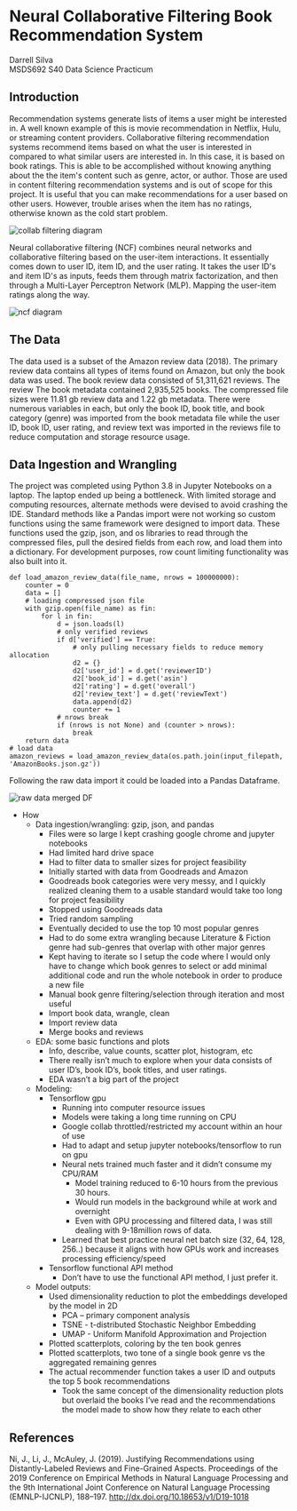 # Neural Collaborative Filtering Book Recommendation System
Darrell Silva  
MSDS692 S40 Data Science Practicum

## Introduction
Recommendation systems generate lists of items a user might be interested in. A well known example of this is movie recommendation in Netflix, Hulu, or streaming content providers. Collaborative filtering recommendation systems recommend items based on what the user is interested in compared to what similar users are interested in. In this case, it is based on book ratings. This is able to be accomplished without knowing anything about the the item's content such as genre, actor, or author. Those are used in content filtering recommendation systems and is out of scope for this project. It is useful that you can make recommendations for a user based on other users. However, trouble arises when the item has no ratings, otherwise known as the cold start problem.
  
![collab filtering diagram](https://github.com/DarrellS0352/msds692_s40_data_science_practicum_1/blob/fca1428cb1223c21aceb25b46d3ce43d7d928362/images/collaborative%20filtering%20diagram.png)

Neural collaborative filtering (NCF) combines neural networks and collaborative filtering based on the user-item interactions. It essentially comes down to user ID, item ID, and the user rating. It takes the user ID's and item ID's as inputs, feeds them through matrix factorization, and then through a Multi-Layer Perceptron Network (MLP). Mapping the user-item ratings along the way.

![ncf diagram](https://github.com/DarrellS0352/msds692_s40_data_science_practicum_1/blob/4995b3984cb928918e2fa4605f2d15b558a08d2b/images/ncf%20diagram.png)

## The Data

The data used is a subset of the Amazon review data (2018). The primary review data contains all types of items found on Amazon, but only the book data was used. The book review data consisted of 51,311,621 reviews. The review The book metadata contained 2,935,525 books. The compressed file sizes were 11.81 gb review data and 1.22 gb metadata. There were numerous variables in each, but only the book ID, book title, and book category (genre) was imported from the book metadata file while the user ID, book ID, user rating, and review text was imported in the reviews file to reduce computation and storage resource usage.

## Data Ingestion and Wrangling

The project was completed using Python 3.8 in Jupyter Notebooks on a laptop. The laptop ended up being a bottleneck. With limited storage and computing resources, alternate methods were devised to avoid crashing the IDE. Standard methods like a Pandas import were not working so custom functions using the same framework were designed to import data. These functions used the gzip, json, and os libraries to read through the compressed files, pull the desired fields from each row, and load them into a dictionary. For development purposes, row count limiting functionality was also built into it.

```
def load_amazon_review_data(file_name, nrows = 100000000):
    counter = 0
    data = []
    # loading compressed json file
    with gzip.open(file_name) as fin:
        for l in fin:
            d = json.loads(l)
            # only verified reviews
            if d['verified'] == True:
                # only pulling necessary fields to reduce memory allocation
                d2 = {}
                d2['user_id'] = d.get('reviewerID')
                d2['book_id'] = d.get('asin')
                d2['rating'] = d.get('overall')
                d2['review_text'] = d.get('reviewText')
                data.append(d2)
                counter += 1
            # nrows break
            if (nrows is not None) and (counter > nrows):
                break
    return data
# load data
amazon_reviews = load_amazon_review_data(os.path.join(input_filepath, 'AmazonBooks.json.gz'))
```

Following the raw data import it could be loaded into a Pandas Dataframe.

![raw data merged DF](https://github.com/DarrellS0352/msds692_s40_data_science_practicum_1/blob/7209d956b9924ae53c81a6ff2bb5f579b1579aaf/images/raw%20data%20merged%20DF.PNG)


+ How
  + Data ingestion/wrangling: gzip, json, and pandas
    + Files were so large I kept crashing google chrome and jupyter notebooks
    + Had limited hard drive space
    + Had to filter data to smaller sizes for project feasibility
    + Initially started with data from Goodreads and Amazon
    + Goodreads book categories were very messy, and I quickly realized cleaning them to a usable standard would take too long for project feasibility
    + Stopped using Goodreads data
    + Tried random sampling
    + Eventually decided to use the top 10 most popular genres
    + Had to do some extra wrangling because Literature & Fiction genre had sub-genres that overlap with other major genres
    + Kept having to iterate so I setup the code where I would only have to change which book genres to select or add minimal additional code and run the whole notebook in order to produce a new file
    + Manual book genre filtering/selection through iteration and most useful
    + Import book data, wrangle, clean
    + Import review data
    + Merge books and reviews
  + EDA: some basic functions and plots
    + Info, describe, value counts, scatter plot, histogram, etc
    + There really isn’t much to explore when your data consists of user ID’s, book ID’s, book titles, and user ratings.
    + EDA wasn’t a big part of the project
  + Modeling:
    + Tensorflow gpu
      + Running into computer resource issues
      + Models were taking a long time running on CPU
      + Google collab throttled/restricted my account within an hour of use
      + Had to adapt and setup jupyter notebooks/tensorflow to run on gpu
      + Neural nets trained much faster and it didn’t consume my CPU/RAM
        + Model training reduced to 6-10 hours from the previous 30 hours.
        + Would run models in the background while at work and overnight
        + Even with GPU processing and filtered data, I was still dealing with 9-18million rows of data.
      + Learned that best practice neural net batch size (32, 64, 128, 256..) because it aligns with how GPUs work and increases processing efficiency/speed
    + Tensorflow functional API method
      + Don’t have to use the functional API method, I just prefer it.
  + Model outputs:
    + Used dimensionality reduction to plot the embeddings developed by the model in 2D
      + PCA – primary component analysis
      + TSNE - t-distributed Stochastic Neighbor Embedding
      + UMAP - Uniform Manifold Approximation and Projection
    + Plotted scatterplots, coloring by the ten book genres
    + Plotted scatterplots, two tone of a single book genre vs the aggregated remaining genres
    + The actual recommender function takes a user ID and outputs the top 5 book recommendations
      + Took the same concept of the dimensionality reduction plots but overlaid the books I’ve read and the recommendations the model made to show how they relate to each other
 
 
 
## References
Ni, J., Li, J., McAuley, J. (2019). Justifying Recommendations using Distantly-Labeled Reviews and Fine-Grained Aspects. Proceedings of the 2019 Conference on        Empirical Methods in Natural Language Processing and the 9th International Joint Conference on Natural Language Processing (EMNLP-IJCNLP), 188–197.   http://dx.doi.org/10.18653/v1/D19-1018 
